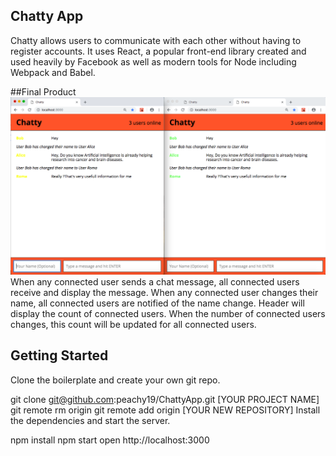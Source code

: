 ## Chatty App
Chatty allows users to communicate with each other without having to register accounts. It uses React, a popular front-end library created and used heavily by Facebook as well as modern tools for Node including Webpack and Babel.

##Final Product
!["Screenshot of chatty-app"](https://github.com/jankilighthouse/Chatty-app/blob/master/docs/chatty-app.png?raw=true)
When any connected user sends a chat message, all connected users receive and display the message.
When any connected user changes their name, all connected users are notified of the name change.
Header will display the count of connected users.
When the number of connected users changes, this count will be updated for all connected users.


## Getting Started
Clone the boilerplate and create your own git repo.

git clone git@github.com:peachy19/ChattyApp.git [YOUR PROJECT NAME]
git remote rm origin
git remote add origin [YOUR NEW REPOSITORY]
Install the dependencies and start the server.

npm install
npm start
open http://localhost:3000

